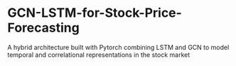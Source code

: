 # GCN-LSTM-for-Stock-Price-Forecasting
A hybrid architecture built with Pytorch combining LSTM and GCN to model temporal and correlational representations in the stock market
